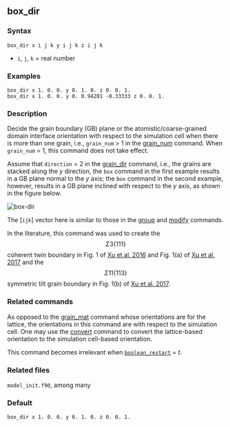 ## box_dir

### Syntax

	box_dir x i j k y i j k z i j k

* `i`, `j`, `k` = real number

### Examples

	box_dir x 1. 0. 0. y 0. 1. 0. z 0. 0. 1.
	box_dir x 1. 0. 0. y 0. 0.94281 -0.33333 z 0. 0. 1.

### Description

Decide the grain boundary (GB) plane or the atomistic/coarse-grained domain interface orientation with respect to the simulation cell when there is more than one grain, i.e., `grain_num` > 1 in the [grain_num](grain_num.md) command. When `grain_num` = 1, this command does not take effect.

Assume that `direction` = 2 in the [grain_dir](grain_dir.md) command, i.e., the grains are stacked along the _y_ direction, the `box` command in the first example results in a GB plane normal to the _y_ axis; the `box` command in the second example, however, results in a GB plane inclined with respect to the _y_ axis, as shown in the figure below.

![box-dir](fig/box-dir.jpg)

The [`ijk`] vector here is similar to those in the [group](group.md) and [modify](modify.md) commands.

In the literature, this command was used to create the $$\Sigma 3\{111\}$$ coherent twin boundary in Fig. 1 of [Xu et al. 2016](http://dx.doi.org/10.1038/npjcompumats.2015.16) and Fig. 1(a) of [Xu et al. 2017](http://dx.doi.org/10.1007/s11837-017-2302-1) and the $$\Sigma 11\{113\}$$ symmetric tilt grain boundary in Fig. 1(b) of [Xu et al. 2017](http://dx.doi.org/10.1007/s11837-017-2302-1).

### Related commands

As opposed to the [grain\_mat](grain\_mat.md) command whose orientations are for the lattice, the orientations in this command are with respect to the simulation cell. One may use the [convert](convert.md) command to convert the lattice-based orientation to the simulation cell-based orientation.

This command becomes irrelevant when [`boolean_restart`](restart.md) = _t_.

### Related files

`model_init.f90`, among many

### Default

	box_dir x 1. 0. 0. y 0. 1. 0. z 0. 0. 1.